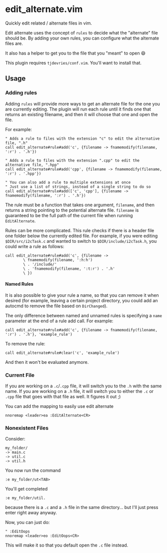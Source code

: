 # edit_alternate.vim

Quickly edit related / alternate files in vim.

Edit alternate uses the concept of `rules` to decide what the "alternate" file should be. By adding your own rules, you can configure what the alternate files are.

It also has a helper to get you to the file that you "meant" to open :smile:

This plugin requires `tjdevries/conf.vim`. You'll want to install that.

## Usage

### Adding rules

Adding `rules` will provide more ways to get an alternate file for the one you are currently editing.
The plugin will run each rule until it finds one that returns an existing filename,
and then it will choose that one and open the file.

For example:

```vim
" Adds a rule to files with the extension "c" to edit the alternative file, ".h"
call edit_alternate#rule#add('c', {filename -> fnamemodify(filename, ':r') . '.h'})

" Adds a rule to files with the extension ".cpp" to edit the alternative file, ".hpp"
call edit_alternate#rule#add('cpp', {filename -> fnamemodify(filename, ':r') . '.hpp'})

" You can also add a rule to multiple extensions at once
" Just use a list of strings, instead of a single string to do so
call edit_alternate#rule#add(['c', 'cpp'], {filename -> fnamemodify(filename, ':r') . '.h'})
```

The rule must be a function that takes one argument, `filename`, and then returns a string pointing to the potential alternate file. `filename` is guaranteed to be the full path of the current file when running `EditAlternate`.

Rules can be more complicated. This rule checks if there is a header file one folder below the currently edited file. For example, if you were editing `$DIR/src/i2cTask.c` and wanted to switch to `$DIR/include/i2cTask.h`, you could write a rule as follows:

```vim
call edit_alternate#rule#add('c', {filename ->
        \ fnamemodify(filename, ':h:h')
        \ . '/include/'
        \ . 'fnamemodify(filename, ':t:r') . '.h'
        \ })
```


#### Named Rules

It is also possible to give your rule a name, so that you can remove it when desired (for example, leaving a certain project directory, you could add an autocmd to remove the file based on `DirChanged`).

The only difference between named and unnamed rules is specifying a `name` parameter at the end of a rule add call. For example:

```vim
call edit_alternate#rule#add('c', {filename -> fnamemodify(filename, ':r') . '.h'}, 'example_rule')
```

To remove the rule:

```vim
call edit_alternate#rule#clear('c', 'example_rule')
```

And then it won't be evaluated anymore.

### Current File

If you are working on a `.c`/`.cpp` file, it will switch you to the `.h` with the same name. If you are working on a `.h` file, it will switch you to either the `.c` or `.cpp` file that goes with that file as well. It figures it out ;)

You can add the mapping to easily use edit alternate

```vim
nnoremap <leader>ea :EditAlternate<CR>
```

### Nonexistent Files

Consider:

```
my_folder/
-> main.c
-> util.c
-> util.h
```

You now run the command

```
:e my_folder/ut<TAB>
```

You'll get completed

```
:e my_folder/util.
```

because there is a `.c` and a `.h` file in the same directory... but I'll just press enter right away anyway.

Now, you can just do:

```vim
" :EditOops
nnoremap <leader>eo :EditOops<CR>
```

This will make it so that you default open the `.c` file instead.
